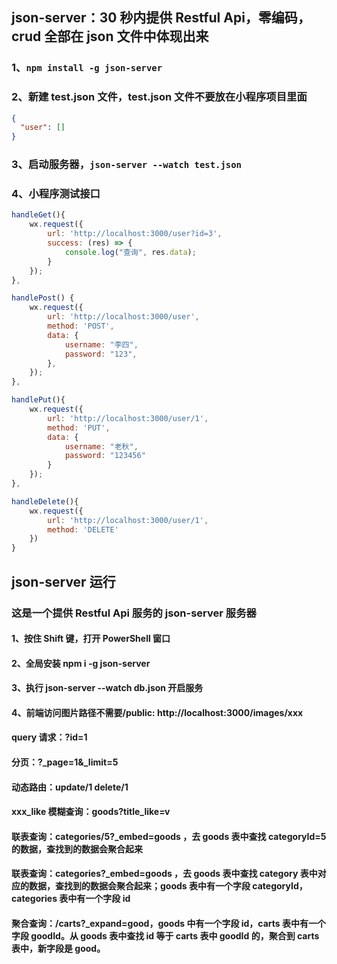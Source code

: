 ## json-server：30 秒内提供 Restful Api，零编码，crud 全部在 json 文件中体现出来

### 1、`npm install -g json-server `

### 2、新建 test.json 文件，test.json 文件不要放在小程序项目里面

```json
{
  "user": []
}
```

### 3、启动服务器，`json-server --watch test.json `

### 4、小程序测试接口

```js
handleGet(){
    wx.request({
        url: 'http://localhost:3000/user?id=3',
        success: (res) => {
            console.log("查询", res.data);
        }
    });
},

handlePost() {
    wx.request({
        url: 'http://localhost:3000/user',
        method: 'POST',
        data: {
            username: "李四",
            password: "123",
        },
    });
},

handlePut(){
    wx.request({
        url: 'http://localhost:3000/user/1',
        method: 'PUT',
        data: {
            username: "老秋",
            password: "123456"
        }
    });
},

handleDelete(){
    wx.request({
        url: 'http://localhost:3000/user/1',
        method: 'DELETE'
    })
}
```

## json-server 运行

### 这是一个提供 Restful Api 服务的 json-server 服务器

#### 1、按住 Shift 键，打开 PowerShell 窗口

#### 2、全局安装 npm i -g json-server

#### 3、执行 json-server --watch db.json 开启服务

#### 4、前端访问图片路径不需要/public: http://localhost:3000/images/xxx

#### query 请求：?id=1

#### 分页：?\_page=1&\_limit=5

#### 动态路由：update/1 delete/1

#### xxx_like 模糊查询：goods?title_like=v

#### 联表查询：categories/5?\_embed=goods ，去 goods 表中查找 categoryId=5 的数据，查找到的数据会聚合起来

#### 联表查询：categories?\_embed=goods ，去 goods 表中查找 category 表中对应的数据，查找到的数据会聚合起来；goods 表中有一个字段 categoryId，categories 表中有一个字段 id

#### 聚合查询：/carts?\_expand=good，goods 中有一个字段 id，carts 表中有一个字段 goodId。从 goods 表中查找 id 等于 carts 表中 goodId 的，聚合到 carts 表中，新字段是 good。
